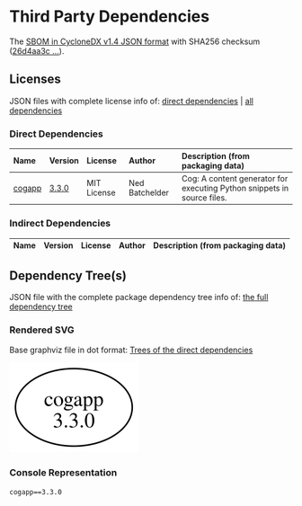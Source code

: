 # Third Party Dependencies

<!--[[[fill sbom_sha256()]]]-->
The [SBOM in CycloneDX v1.4 JSON format](https://git.sr.ht/~sthagen/kodegenerering/blob/default/sbom/cdx.json) with SHA256 checksum ([26d4aa3c ...](https://git.sr.ht/~sthagen/kodegenerering/blob/default/sbom/cdx.json.sha256 "sha256:26d4aa3c0258b46f44a1e774d27017a902d2289866fd48c90771558acb1583fa")).
<!--[[[end]]] (checksum: 0fe056f49f7aa28756e4416d15453277)-->
## Licenses 

JSON files with complete license info of: [direct dependencies](direct-dependency-licenses.json) | [all dependencies](all-dependency-licenses.json)

### Direct Dependencies

<!--[[[fill direct_dependencies_table()]]]-->
| Name                                        | Version                                         | License     | Author         | Description (from packaging data)                                       |
|:--------------------------------------------|:------------------------------------------------|:------------|:---------------|:------------------------------------------------------------------------|
| [cogapp](http://nedbatchelder.com/code/cog) | [3.3.0](https://pypi.org/project/cogapp/3.3.0/) | MIT License | Ned Batchelder | Cog: A content generator for executing Python snippets in source files. |
<!--[[[end]]] (checksum: 260549c14713ca83bdeb9400c249e273)-->

### Indirect Dependencies

<!--[[[fill indirect_dependencies_table()]]]-->
| Name | Version | License | Author | Description (from packaging data) |
|:-----|:--------|:--------|:-------|:----------------------------------|
<!--[[[end]]] (checksum: 8a87b89207db0be2864af66f9266660c)-->

## Dependency Tree(s)

JSON file with the complete package dependency tree info of: [the full dependency tree](package-dependency-tree.json)

### Rendered SVG

Base graphviz file in dot format: [Trees of the direct dependencies](package-dependency-tree.dot.txt)

<img src="./package-dependency-tree.svg" alt="Trees of the direct dependencies" title="Trees of the direct dependencies"/>

### Console Representation

<!--[[[fill dependency_tree_console_text()]]]-->
````console
cogapp==3.3.0
````
<!--[[[end]]] (checksum: a4af6624d89f5ab95054d4c3a0d5952b)-->
